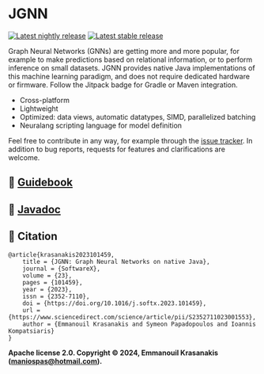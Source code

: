 # JGNN 

[![Latest nightly release](https://jitpack.io/v/MKLab-ITI/JGNN.svg)](https://jitpack.io/#MKLab-ITI/JGNN) [![Latest stable release](https://img.shields.io/badge/JAR-1.2.0%20stable-red)](https://github.com/MKLab-ITI/JGNN/releases/latest) 

Graph Neural Networks (GNNs) are getting more and more popular, for example to
make predictions based on relational information, or to perform inference
on small datasets. JGNN provides native Java implementations of this machine
learning paradigm, and does not require dedicated hardware or firmware.
Follow the Jitpack badge for Gradle or Maven integration.

* Cross-platform
* Lightweight
* Optimized: data views, automatic datatypes, SIMD, parallelized batching
* Neuralang scripting language for model definition

Feel free to contribute in any way, for example through the [issue tracker](https://github.com/MKLab-ITI/JGNN/issues). In addition to bug reports, 
requests for features and clarifications are welcome.


## :rocket: [Guidebook](https://mklab-iti.github.io/JGNN/)

## :dart: [Javadoc](https://mklab-iti.github.io/JGNN/docs/javadoc/)

## :notebook: Citation

```
@article{krasanakis2023101459,
	title = {JGNN: Graph Neural Networks on native Java},
	journal = {SoftwareX},
	volume = {23},
	pages = {101459},
	year = {2023},
	issn = {2352-7110},
	doi = {https://doi.org/10.1016/j.softx.2023.101459},
	url = {https://www.sciencedirect.com/science/article/pii/S2352711023001553},
	author = {Emmanouil Krasanakis and Symeon Papadopoulos and Ioannis Kompatsiaris}
}
```


**Apache license 2.0. Copyright © 2024, Emmanouil Krasanakis (maniospas@hotmail.com).** 